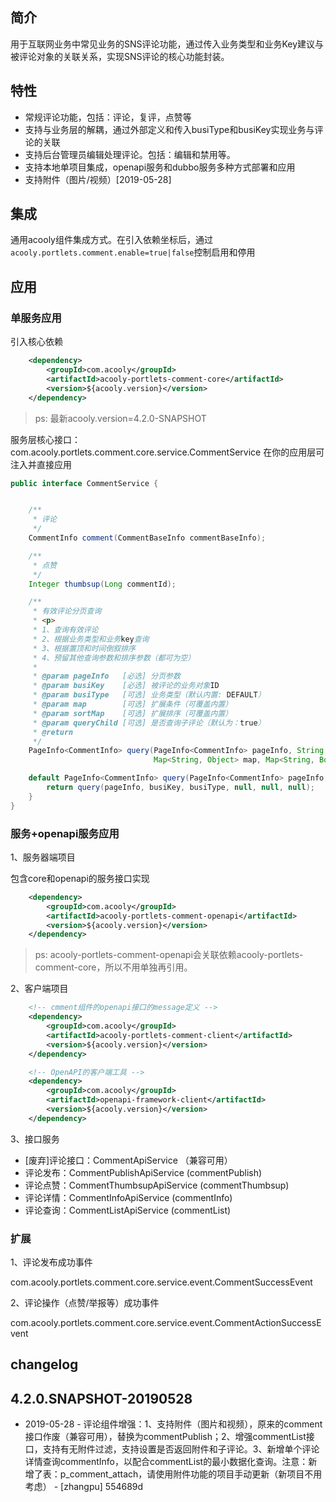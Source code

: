 <!-- title: 评论组件 -->
<!-- type: portlets -->
<!-- author: zhangpu -->
<!-- date: 2019-05-28 -->
## 简介
用于互联网业务中常见业务的SNS评论功能，通过传入业务类型和业务Key建议与被评论对象的关联关系，实现SNS评论的核心功能封装。

## 特性

* 常规评论功能，包括：评论，复评，点赞等
* 支持与业务层的解耦，通过外部定义和传入busiType和busiKey实现业务与评论的关联
* 支持后台管理员编辑处理评论。包括：编辑和禁用等。
* 支持本地单项目集成，openapi服务和dubbo服务多种方式部署和应用
* 支持附件（图片/视频）[2019-05-28]

## 集成

通用acooly组件集成方式。在引入依赖坐标后，通过 `acooly.portlets.comment.enable=true|false`控制启用和停用

## 应用

### 单服务应用

引入核心依赖

```xml
	<dependency>
	    <groupId>com.acooly</groupId>
	    <artifactId>acooly-portlets-comment-core</artifactId>
	    <version>${acooly.version}</version>
	</dependency>
```
>ps: 最新acooly.version=4.2.0-SNAPSHOT

服务层核心接口：com.acooly.portlets.comment.core.service.CommentService
在你的应用层可注入并直接应用

```java
public interface CommentService {


    /**
     * 评论
     */
    CommentInfo comment(CommentBaseInfo commentBaseInfo);

    /**
     * 点赞
     */
    Integer thumbsup(Long commentId);

    /**
     * 有效评论分页查询
     * <p>
     * 1、查询有效评论
     * 2、根据业务类型和业务key查询
     * 3、根据置顶和时间倒叙排序
     * 4、预留其他查询参数和排序参数（都可为空）
     *
     * @param pageInfo   [必选] 分页参数
     * @param busiKey    [必选] 被评论的业务对象ID
     * @param busiType   [可选] 业务类型（默认内置: DEFAULT）
     * @param map        [可选] 扩展条件（可覆盖内置）
     * @param sortMap    [可选] 扩展排序（可覆盖内置）
     * @param queryChild [可选] 是否查询子评论（默认为：true）
     * @return
     */
    PageInfo<CommentInfo> query(PageInfo<CommentInfo> pageInfo, String busiKey, String busiType,
                                Map<String, Object> map, Map<String, Boolean> sortMap, Boolean queryChild);

    default PageInfo<CommentInfo> query(PageInfo<CommentInfo> pageInfo, String busiKey, String busiType) {
        return query(pageInfo, busiKey, busiType, null, null, null);
    }
}

```

### 服务+openapi服务应用

1、服务器端项目

包含core和openapi的服务接口实现

```xml
	<dependency>
	    <groupId>com.acooly</groupId>
	    <artifactId>acooly-portlets-comment-openapi</artifactId>
	    <version>${acooly.version}</version>
	</dependency>
```
>ps: acooly-portlets-comment-openapi会关联依赖acooly-portlets-comment-core，所以不用单独再引用。


2、客户端项目

```xml
	<!-- cmment组件的openapi接口的message定义 -->
	<dependency>
	    <groupId>com.acooly</groupId>
	    <artifactId>acooly-portlets-comment-client</artifactId>
	    <version>${acooly.version}</version>
	</dependency>

	<!-- OpenAPI的客户端工具 -->
	<dependency>
	    <groupId>com.acooly</groupId>
	    <artifactId>openapi-framework-client</artifactId>
	    <version>${acooly.version}</version>
	</dependency>
```

3、接口服务

* [废弃]评论接口：CommentApiService （兼容可用）
* 评论发布：CommentPublishApiService (commentPublish)
* 评论点赞：CommentThumbsupApiService (commentThumbsup)
* 评论详情：CommentInfoApiService (commentInfo)
* 评论查询：CommentListApiService (commentList)

### 扩展
1、评论发布成功事件

com.acooly.portlets.comment.core.service.event.CommentSuccessEvent

2、评论操作（点赞/举报等）成功事件

com.acooly.portlets.comment.core.service.event.CommentActionSuccessEvent

## changelog

## 4.2.0.SNAPSHOT-20190528

* 2019-05-28 - 评论组件增强：1、支持附件（图片和视频），原来的comment接口作废（兼容可用），替换为commentPublish；2、增强commentList接口，支持有无附件过滤，支持设置是否返回附件和子评论。3、新增单个评论详情查询commentInfo，以配合commentList的最小数据化查询。注意：新增了表：p_comment_attach，请使用附件功能的项目手动更新（新项目不用考虑） - [zhangpu] 554689d

